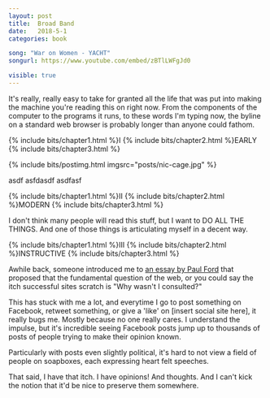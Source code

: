 ```yaml
---
layout: post
title:  Broad Band
date:   2018-5-1
categories: book

song: "War on Women - YACHT"
songurl: https://www.youtube.com/embed/zBTlLWFgJd0

visible: true
---
```


It's really, really easy to take for granted all the life that was put into making the machine you're reading this on right now. From the components of the computer to the programs it runs, to these words I'm typing now, the byline on a standard web browser is probably longer than anyone could fathom.



{% include bits/chapter1.html %}I
{% include bits/chapter2.html %}EARLY
{% include bits/chapter3.html %}

{% include bits/postimg.html imgsrc="posts/nic-cage.jpg" %}

asdf asfdasdf asdfasf

{% include bits/chapter1.html %}II
{% include bits/chapter2.html %}MODERN
{% include bits/chapter3.html %}

I don't think many people will read this stuff, but I want to DO ALL THE THINGS. And one of those things is articulating myself in a decent way.



{% include bits/chapter1.html %}III
{% include bits/chapter2.html %}INSTRUCTIVE
{% include bits/chapter3.html %}

Awhile back, someone introduced me to [an essay by Paul Ford](http://www.ftrain.com/wwic.html
) that proposed that the fundamental question of the web, or you could say the itch successful sites scratch is "Why wasn't I consulted?"

This has stuck with me a lot, and everytime I go to post something on Facebook, retweet something, or give a 'like' on [insert social site here], it really bugs me. Mostly because no one really cares. I understand the impulse, but it's incredible seeing Facebook posts jump up to thousands of posts of people trying to make their opinion known.

Particularly with posts even slightly political, it's hard to not view a field of people on soapboxes, each expressing heart felt speeches.

That said, I have that itch. I have opinions! And thoughts. And I can't kick the notion that it'd be nice to preserve them somewhere.

